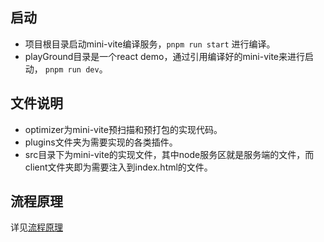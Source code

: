 ## 启动
  - 项目根目录启动mini-vite编译服务，`pnpm run start` 进行编译。
  - playGround目录是一个react demo，通过引用编译好的mini-vite来进行启动， `pnpm run dev`。

## 文件说明
  - optimizer为mini-vite预扫描和预打包的实现代码。
  - plugins文件夹为需要实现的各类插件。
  - src目录下为mini-vite的实现文件，其中node服务区就是服务端的文件，而client文件夹即为需要注入到index.html的文件。

## 流程原理
  详见[流程原理](./viteFlow.md)